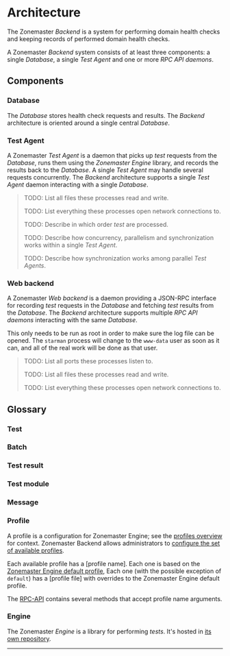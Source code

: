 # Architecture

The Zonemaster *Backend* is a system for performing domain health checks and
keeping records of performed domain health checks.

A Zonemaster *Backend* system consists of at least three components: a
single *Database*, a single *Test Agent* and one or more *RPC API daemons*.


## Components

### Database

The *Database* stores health check requests and results. The *Backend*
architecture is oriented around a single central *Database*.


### Test Agent

A Zonemaster *Test Agent* is a daemon that picks up *test* requests from the
*Database*, runs them using the *Zonemaster Engine* library, and records the results back
to the *Database*. A single *Test Agent* may handle several requests concurrently.
The *Backend* architecture supports a single *Test Agent* daemon interacting with a single *Database*.

>
> TODO: List all files these processes read and write.
>
> TODO: List everything these processes open network connections to.
>
> TODO: Describe in which order *test* are processed.
>
> TODO: Describe how concurrency, parallelism and synchronization works within a single *Test Agent*.
>
> TODO: Describe how synchronization works among parallel *Test Agents*.
>


### Web backend

A Zonemaster *Web backend* is a daemon providing a JSON-RPC interface for
recording *test* requests in the *Database* and fetching *test* results from the
*Database*. The *Backend* architecture supports multiple *RPC API daemons*
interacting with the same *Database*.

This only needs to be run as root in order to make sure the log file
can be opened. The `starman` process will change to the `www-data` user as
soon as it can, and all of the real work will be done as that user.

>
> TODO: List all ports these processes listen to.
>
> TODO: List all files these processes read and write.
>
> TODO: List everything these processes open network connections to.
>


## Glossary

### Test

### Batch

### Test result

### Test module

### Message

### Profile

A profile is a configuration for Zonemaster Engine; see the [profiles
overview] for context.
Zonemaster Backend allows administrators to [configure the set of
available profiles].

Each available profile has a [profile name].
Each one is based on the [Zonemaster Engine default profile],
Each one (with the possible exception of `default`) has a [profile file]
with overrides to the Zonemaster Engine default profile.

The [RPC-API] contains several methods that accept profile name arguments.


### Engine

The Zonemaster *Engine* is a library for performing *tests*. It's hosted in [its
own repository](https://github.com/dotse/zonemaster-engine/).

--------
[Configure the set of available profiles]: Configuration.md#profiles-section
[Profile files]: https://metacpan.org/pod/Zonemaster::Engine::Config#PROFILE-DATA
[Profile names]: API.md#profile-name
[Profiles overview]: https://github.com/dotse/zonemaster/blob/master/docs/design/Profiles.md
[RPC-API]: API.md
[Zonemaster Engine default profile]: https://metacpan.org/pod/Zonemaster::Engine::Config#DESCRIPTION
